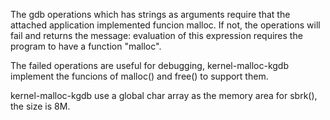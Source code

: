 The gdb operations which has strings as arguments require that the attached application implemented funcion malloc.
If not, the operations will fail and returns the message: evaluation of this expression requires the program to have a function "malloc".

The failed operations are useful for debugging, kernel-malloc-kgdb implement the funcions of malloc() and free() to support them.

kernel-malloc-kgdb use a global char array as the memory area for sbrk(), the size is 8M.

